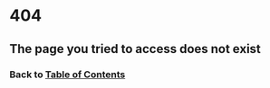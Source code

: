# 404

## The page you tried to access does not exist

### Back to [Table of Contents](Table_of_contents.md)